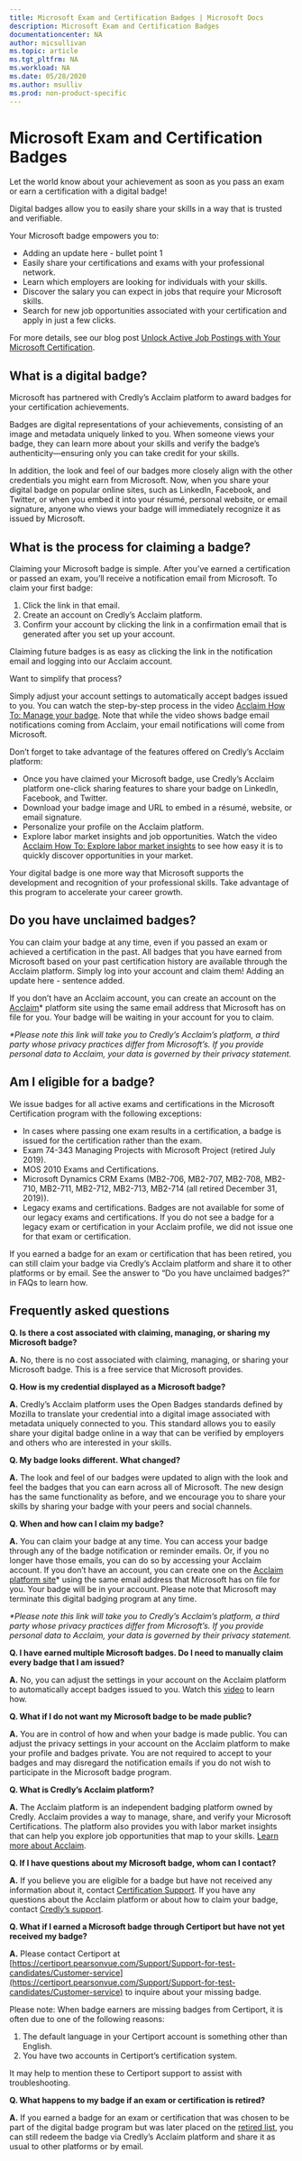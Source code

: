 ```yaml
---
title: Microsoft Exam and Certification Badges | Microsoft Docs
description: Microsoft Exam and Certification Badges 
documentationcenter: NA 
author: micsullivan
ms.topic: article
ms.tgt_pltfrm: NA
ms.workload: NA
ms.date: 05/28/2020
ms.author: msulliv
ms.prod: non-product-specific
---
```

# Microsoft Exam and Certification Badges

Let the world know about your achievement as soon as you pass an exam or earn a certification with a digital badge!

Digital badges allow you to easily share your skills in a way that is trusted and verifiable.

Your Microsoft badge empowers you to:

- Adding an update here - bullet point 1
- Easily share your certifications and exams with your professional network.
- Learn which employers are looking for individuals with your skills.
- Discover the salary you can expect in jobs that require your Microsoft skills.
- Search for new job opportunities associated with your certification and apply in just a few clicks.

For more details, see our blog post [Unlock Active Job Postings with Your Microsoft Certification](/learn/certifications/posts/unlock-active-job-postings-with-your-microsoft-certification).

## What is a digital badge?

Microsoft has partnered with Credly’s Acclaim platform to award badges for your certification achievements.

Badges are digital representations of your achievements, consisting of an image and metadata uniquely linked to you. When someone views your badge, they can learn more about your skills and verify the badge’s authenticity—ensuring only you can take credit for your skills.

In addition, the look and feel of our badges more closely align with the other credentials you might earn from Microsoft. Now, when you share your digital badge on popular online sites, such as LinkedIn, Facebook, and Twitter, or when you embed it into your résumé, personal website, or email signature, anyone who views your badge will immediately recognize it as issued by Microsoft.

## What is the process for claiming a badge?

Claiming your Microsoft badge is simple. After you’ve earned a certification or passed an exam, you’ll receive a notification email from Microsoft. To claim your first badge:  

1. Click the link in that email.
2. Create an account on Credly’s Acclaim platform.
3. Confirm your account by clicking the link in a confirmation email that is generated after you set up your account.

Claiming future badges is as easy as clicking the link in the notification email and logging into our Acclaim account.

Want to simplify that process?

Simply adjust your account settings to automatically accept badges issued to you. You can watch the step-by-step process in the video [Acclaim How To: Manage your badge](https://www.youtube.com/watch?v=rMeSQM0h1_Y). Note that while the video shows badge email notifications coming from Acclaim, your email notifications will come from Microsoft.

Don’t forget to take advantage of the features offered on Credly’s Acclaim platform:

- Once you have claimed your Microsoft badge, use Credly’s Acclaim platform one-click sharing features to share your badge on LinkedIn, Facebook, and Twitter.
- Download your badge image and URL to embed in a résumé, website, or email signature.
- Personalize your profile on the Acclaim platform.
- Explore labor market insights and job opportunities. Watch the video [Acclaim How To: Explore labor market insights](https://www.youtube.com/watch?v=G4qBl17VgBo) to see how easy it is to quickly discover opportunities in your market.

Your digital badge is one more way that Microsoft supports the development and recognition of your professional skills. Take advantage of this program to accelerate your career growth.

## Do you have unclaimed badges?

You can claim your badge at any time, even if you passed an exam or achieved a certification in the past. All badges that you have earned from Microsoft based on your past certification history are available through the Acclaim platform. Simply log into your account and claim them! Adding an update here - sentence added.

If you don’t have an Acclaim account, you can create an account on the [Acclaim](https://www.youracclaim.com/)* platform site using the same email address that Microsoft has on file for you. Your badge will be waiting in your account for you to claim.

_*Please note this link will take you to Credly’s Acclaim’s platform, a third party whose privacy practices differ from Microsoft’s. If you provide personal data to Acclaim, your data is governed by their privacy statement._

## Am I eligible for a badge?

We issue badges for all active exams and certifications in the Microsoft Certification program with the following exceptions:  

- In cases where passing one exam results in a certification, a badge is issued for the certification rather than the exam.
- Exam 74-343 Managing Projects with Microsoft Project (retired July 2019).
- MOS 2010 Exams and Certifications.
- Microsoft Dynamics CRM Exams (MB2-706, MB2-707, MB2-708, MB2-710, MB2-711, MB2-712, MB2-713, MB2-714 (all retired December 31, 2019)).
- Legacy exams and certifications. Badges are not available for some of our legacy exams and certifications. If you do not see a badge for a legacy exam or certification in your Acclaim profile, we did not issue one for that exam or certification.

If you earned a badge for an exam or certification that has been retired, you can still claim your badge via Credly’s Acclaim platform and share it to other platforms or by email. See the answer to “Do you have unclaimed badges?” in FAQs to learn how.

## Frequently asked questions

**Q. Is there a cost associated with claiming, managing, or sharing my Microsoft badge?**

**A.** No, there is no cost associated with claiming, managing, or sharing your Microsoft badge. This is a free service that Microsoft provides.

**Q. How is my credential displayed as a Microsoft badge?**

**A.** Credly’s Acclaim platform uses the Open Badges standards defined by Mozilla to translate your credential into a digital image associated with metadata uniquely connected to you. This standard allows you to easily share your digital badge online in a way that can be verified by employers and others who are interested in your skills.

**Q. My badge looks different. What changed?**

**A.** The look and feel of our badges were updated to align with the look and feel the badges that you can earn across all of Microsoft. The new design has the same functionality as before, and we encourage you to share your skills by sharing your badge with your peers and social channels.

**Q. When and how can I claim my badge?**

**A.** You can claim your badge at any time. You can access your badge through any of the badge notification or reminder emails. Or, if you no longer have those emails, you can do so by accessing your Acclaim account. If you don’t have an account, you can create one on the [Acclaim platform site](https://www.youracclaim.com/)* using the same email address that Microsoft has on file for you. Your badge will be in your account. Please note that Microsoft may terminate this digital badging program at any time.

_*Please note this link will take you to Credly’s Acclaim’s platform, a third party whose privacy practices differ from Microsoft’s. If you provide personal data to Acclaim, your data is governed by their privacy statement._

**Q. I have earned multiple Microsoft badges. Do I need to manually claim every badge that I am issued?**

**A.** No, you can adjust the settings in your account on the Acclaim platform to automatically accept badges issued to you. Watch this [video](https://www.youtube.com/watch?v=rMeSQM0h1_Y) to learn how.

**Q. What if I do not want my Microsoft badge to be made public?**

**A.** You are in control of how and when your badge is made public. You can adjust the privacy settings in your account on the Acclaim platform to make your profile and badges private. You are not required to accept to your badges and may disregard the notification emails if you do not wish to participate in the Microsoft badge program.

**Q. What is Credly’s Acclaim platform?**

**A.** The Acclaim platform is an independent badging platform owned by Credly. Acclaim provides a way to manage, share, and verify your Microsoft Certifications. The platform also provides you with labor market insights that can help you explore job opportunities that map to your skills. [Learn more about Acclaim](https://www.youracclaim.com/).

**Q. If I have questions about my Microsoft badge, whom can I contact?**

**A.** If you believe you are eligible for a badge but have not received any information about it, contact [Certification Support](https://aka.ms/MCPForum). If you have any questions about the Acclaim platform or about how to claim your badge, contact [Credly’s support](https://support.youracclaim.com/).

**Q. What if I earned a Microsoft badge through Certiport but have not yet received my badge?**

**A.** Please contact Certiport at 
[https://certiport.pearsonvue.com/Support/Support-for-test-candidates/Customer-service](https://certiport.pearsonvue.com/Support/Support-for-test-candidates/Customer-service) to inquire about your missing badge.

Please note: When badge earners are missing badges from Certiport, it is often due to one of the following reasons:

1. The default language in your Certiport account is something other than English.
2. You have two accounts in Certiport’s certification system.

It may help to mention these to Certiport support to assist with troubleshooting.

**Q. What happens to my badge if an exam or certification is retired?**

**A.** If you earned a badge for an exam or certification that was chosen to be part of the digital badge program but was later placed on the [retired list](/learn/certifications/retired-certifications#retired-certifications), you can still redeem the badge via Credly’s Acclaim platform and share it as usual to other platforms or by email.
